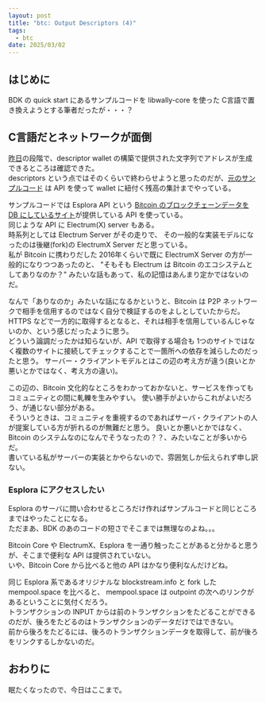 ```yaml
---
layout: post
title: "btc: Output Descriptors (4)"
tags:
  - btc
date: 2025/03/02
---
```


## はじめに

BDK の quick start にあるサンプルコードを libwally-core を使った C言語で置き換えようとする筆者だったが・・・？

## C言語だとネットワークが面倒

[昨日](2025/03/20250301-btc.md)の段階で、descriptor wallet の構築で提供された文字列でアドレスが生成できるところは確認できた。  
descriptors という点ではそのくらいで終わらせようと思ったのだが、[元のサンプルコード](https://bitcoindevkit.github.io/book-of-bdk/cookbook/quickstart/) は API を使って wallet に紐付く残高の集計までやっている。

サンプルコードでは Esplora API という [Bitcoin のブロックチェーンデータを DB にしているサイト](https://github.com/Blockstream/esplora)が提供している API を使っている。  
同じような API に Electrum(X) server もある。  
時系列としては Electrum Server がその走りで、
その一般的な実装モデルになったのは後継(fork)の ElectrumX Server だと思っている。  
私が Bitcoin に携わりだした 2016年くらいで既に ElectrumX Server の方が一般的になりつつあったのと、
"そもそも Electrum は Bitcoin のエコシステムとしてありなのか？" みたいな話もあって、私の記憶はあんまり定かではないのだ。

なんで「ありなのか」みたいな話になるかというと、Bitcoin は P2P ネットワークで相手を信用するのではなく自分で検証するのをよしとしていたからだ。
HTTPS などで一方的に取得するとなると、それは相手を信用しているんじゃないのか、という感じだったように思う。  
どういう論調だったかは知らないが、API で取得する場合も 1つのサイトではなく複数のサイトに接続してチェックすることで一箇所への依存を減らしたのだったと思う。
サーバー・クライアントモデルとはこの辺の考え方が違う(良いとか悪いとかではなく、考え方の違い)。

この辺の、Bitcoin 文化的なところをわかっておかないと、サービスを作ってもコミュニティとの間に軋轢を生みやすい。
使い勝手がよいからこれがよいだろう、が通じない部分がある。  
そういうときは、コミュニティを重視するのであればサーバ・クライアントの人が提案している方が折れるのが無難だと思う。
良いとか悪いとかではなく、Bitcoin のシステムなのになんでそうなったの？？、みたいなことが多いからだ。  
書いている私がサーバーの実装とかやらないので、雰囲気しか伝えられず申し訳ない。

### Esplora にアクセスしたい

Esplora のサーバに問い合わせるところだけ作ればサンプルコードと同じところまではやったことになる。  
ただまあ、BDK のあのコードの短さでそこまでは無理なのよね。。。  

Bitcoin Core や ElectrumX、Esplora を一通り触ったことがあると分かると思うが、そこまで便利な API は提供されていない。  
いや、Bitcoin Core から比べると他の API はかなり便利なんだけどね。

同じ Esplora 系であるオリジナルな blockstream.info と fork した mempool.space を比べると、
mempool.space は outpoint の次へのリンクがあるということに気付くだろう。  
トランザクションの INPUT からは前のトランザクションをたどることができるのだが、後ろをたどるのはトランザクションのデータだけではできない。  
前から後ろをたどるには、後ろのトランザクションデータを取得して、前が後ろをリンクするしかないのだ。

## おわりに

眠たくなったので、今日はここまで。
